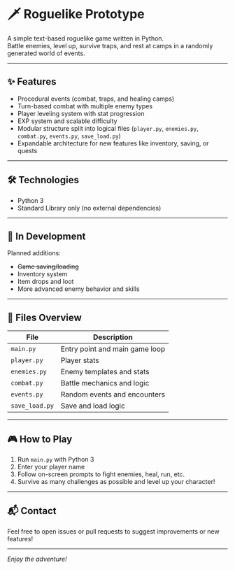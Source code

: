 # 🗡️ Roguelike Prototype

A simple text-based roguelike game written in Python.  
Battle enemies, level up, survive traps, and rest at camps in a randomly generated world of events.

---

## ✨ Features

- Procedural events (combat, traps, and healing camps)  
- Turn-based combat with multiple enemy types  
- Player leveling system with stat progression  
- EXP system and scalable difficulty  
- Modular structure split into logical files (`player.py`, `enemies.py`, `combat.py`, `events.py`, `save_load.py`)  
- Expandable architecture for new features like inventory, saving, or quests  

---

## 🛠️ Technologies

- Python 3  
- Standard Library only (no external dependencies)  

---

## 🚧 In Development

Planned additions:  
- <del>Game saving/loading</del>
- Inventory system  
- Item drops and loot  
- More advanced enemy behavior and skills  

---

## 📂 Files Overview

| File            | Description                      |
|-----------------|---------------------------------|
| `main.py`       | Entry point and main game loop   |
| `player.py`     | Player stats                     |
| `enemies.py`    | Enemy templates and stats        |
| `combat.py`     | Battle mechanics and logic       |
| `events.py`     | Random events and encounters     |
| `save_load.py`  | Save and load logic              |

---

## 🎮 How to Play

1. Run `main.py` with Python 3  
2. Enter your player name  
3. Follow on-screen prompts to fight enemies, heal, run, etc.  
4. Survive as many challenges as possible and level up your character!  

---

## 📬 Contact

Feel free to open issues or pull requests to suggest improvements or new features!

---

*Enjoy the adventure!*
